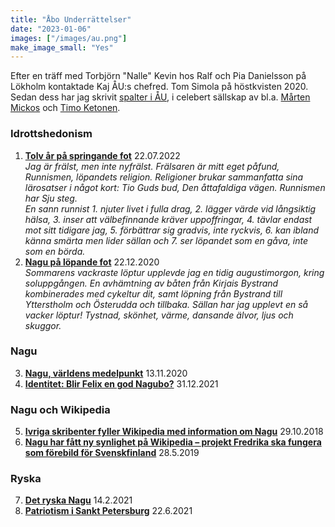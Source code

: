 ```yaml
---
title: "Åbo Underrättelser"
date: "2023-01-06"
images: ["/images/au.png"]
make_image_small: "Yes"
---
```


Efter en träff med Torbjörn "Nalle" Kevin hos Ralf och Pia Danielsson på Lökholm kontaktade Kaj ÅU:s chefred. Tom Simola på höstkvisten 2020. Sedan dess har jag skrivit [spalter i ÅU](https://abounderrattelser.fi/tag/kaj-arno/), i celebert sällskap av bl.a. [Mårten Mickos](https://abounderrattelser.fi/tag/marten-mickos/) och [Timo Ketonen](https://abounderrattelser.fi/tag/timo-ketonen/).

### Idrottshedonism

1. **[Tolv år på springande fot](https://abounderrattelser.fi/tolv-ar-pa-springande-fot/)** 22.07.2022  
   _Jag är frälst, men inte nyfrälst. Frälsaren är mitt eget påfund, Runnismen, löpandets religion. Religioner brukar sammanfatta sina lärosatser i något kort: Tio Guds bud, Den åttafaldiga vägen. Runnismen har Sju steg._   
   _En sann runnist 1. njuter livet i fulla drag, 2. lägger värde vid långsiktig hälsa, 3. inser att välbefinnande kräver uppoffringar, 4. tävlar endast mot sitt tidigare jag, 5. förbättrar sig gradvis, inte ryckvis, 6. kan ibland känna smärta men lider sällan och 7. ser löpandet som en gåva, inte som en börda._ 
2. **[Nagu på löpande fot](https://abounderrattelser.fi/nagu-pa-lopande-fot/)** 22.12.2020  
   _Sommarens vackraste löptur upplevde jag en tidig augustimorgon, kring soluppgången. En avhämtning av båten från Kirjais Bystrand kombinerades med cykeltur dit, samt löpning från Bystrand till Ytterstholm och Österudda och tillbaka. Sällan har jag upplevt en så vacker löptur! Tystnad, skönhet, värme, dansande älvor, ljus och skuggor._

### Nagu
3. **[Nagu, världens medelpunkt](https://abounderrattelser.fi/nagu-varldens-medelpunkt/)** 13.11.2020
4. **[Identitet: Blir Felix en god Nagubo?](https://abounderrattelser.fi/identitet-blir-felix-en-god-nagubo/)** 31.12.2021

### Nagu och Wikipedia

5. **[Ivriga skribenter fyller Wikipedia med information om Nagu](https://abounderrattelser.fi/ivriga-skribenter-fyller-wikipedia-med-information-om-nagu/)** 29.10.2018
6. **[Nagu har fått ny synlighet på Wikipedia – projekt Fredrika ska fungera som förebild för Svenskfinland](https://abounderrattelser.fi/nagu-har-fatt-ny-synlighet-pa-wikipedia-projekt-fredrika-ska-fungera-som-forebild-for-svenskfinland/)** 28.5.2019

### Ryska

7. **[Det ryska Nagu](https://abounderrattelser.fi/det-ryska-nagu/)** 14.2.2021
8. **[Patriotism i Sankt Petersburg](https://abounderrattelser.fi/patriotism-i-sankt-petersburg/)** 22.6.2021

